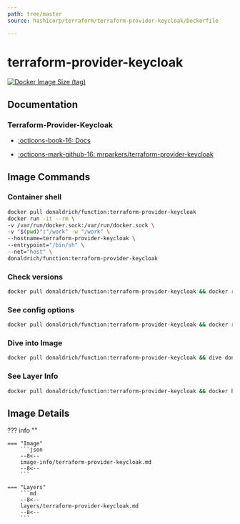 ```yaml
---
path: tree/master
source: hashicorp/terraform/terraform-provider-keycloak/Dockerfile

---
```


# terraform-provider-keycloak

[![Docker Image Size (tag)](https://img.shields.io/docker/image-size/donaldrich/function/terraform-provider-keycloak?color=blue&label=donaldrich/function:terraform-provider-keycloak&logo=docker&style=flat-square)](https://hub.docker.com/r/donaldrich/function/terraform-provider-keycloak)

## Documentation

### Terraform-Provider-Keycloak

* [:octicons-book-16: Docs](https://mrparkers.github.io/terraform-provider-keycloak)

* [:octicons-mark-github-16: mrparkers/terraform-provider-keycloak](https://github.com/mrparkers/terraform-provider-keycloak)

## Image Commands

### Container shell

```sh
docker pull donaldrich/function:terraform-provider-keycloak
docker run -it --rm \
-v /var/run/docker.sock:/var/run/docker.sock \
-v "$(pwd)":"/work" -w "/work" \
--hostname=terraform-provider-keycloak \
--entrypoint="/bin/sh" \
--net="host" \
donaldrich/function:terraform-provider-keycloak
```

### Check versions

```sh
docker pull donaldrich/function:terraform-provider-keycloak && docker run -it --rm  donaldrich/function:terraform-provider-keycloak validate
```

### See config options

```sh
docker pull donaldrich/function:terraform-provider-keycloak && docker run -it --rm  donaldrich/function:terraform-provider-keycloak help
```

### Dive into Image

```sh
docker pull donaldrich/function:terraform-provider-keycloak && dive donaldrich/function:terraform-provider-keycloak
```

### See Layer Info

```sh
docker pull donaldrich/function:terraform-provider-keycloak && docker history donaldrich/function:terraform-provider-keycloak
```

## Image Details

??? info ""

    === "Image"
        ```json
        --8<--
        image-info/terraform-provider-keycloak.md
        --8<--
        ```

    === "Layers"
        ```md
        --8<--
        layers/terraform-provider-keycloak.md
        --8<--
        ```
